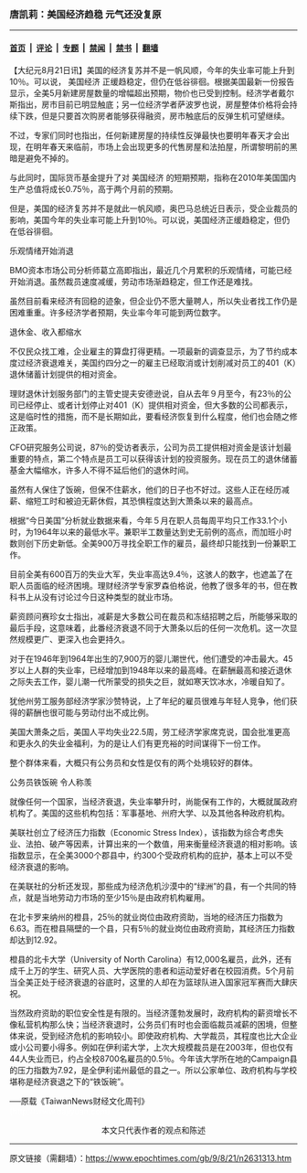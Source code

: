 ### 唐凯莉：美国经济趋稳 元气还没复原

---

#### [首页](../../../..?n2631313) &nbsp;|&nbsp; [评论](../../../../../epoch-comment?n2631313) &nbsp;|&nbsp; [专题](../../../../../epoch-special?n2631313) &nbsp;|&nbsp; [禁闻](../../../../../epoch-news?n2631313) &nbsp;|&nbsp; [禁书](../../../../../books?n2631313) &nbsp;|&nbsp; [翻墙](https://github.com/gfw-breaker/nogfw/blob/master/README.md?n2631313)


<div class="post_content" id="artbody" itemprop="articleBody">
 <!-- article content begin -->
 <p>
  【大纪元8月21日讯】美国的经济复苏并不是一帆风顺，今年的失业率可能上升到10％。可以说，
  <ok href="https://www.epochtimes.com/gb/tag/%E7%BE%8E%E5%9B%BD%E7%BB%8F%E6%B5%8E.html">
   美国经济
  </ok>
  正缓趋稳定，但仍在低谷徘徊。根据美国最新一份报告显示，全美5月新建房屋数量的增幅超出预期，物价也已受到控制。经济学者戴尔斯指出，房市目前已明显触底；另一位经济学者萨波罗也说，房屋整体价格将会持续下跌，但是只要首次购房者能够获得融资，房市触底后的反弹生机可望继续。
 </p>
 <p>
  不过，专家们同时也指出，任何新建房屋的持续性反弹最快也要明年春天才会出现，在明年春天来临前，市场上会出现更多的代售房屋和法拍屋，所谓黎明前的黑暗是避免不掉的。
 </p>
 <p>
  与此同时，国际货币基金提升了对
  <ok href="https://www.epochtimes.com/gb/tag/%E7%BE%8E%E5%9B%BD%E7%BB%8F%E6%B5%8E.html">
   美国经济
  </ok>
  的短期预期，指称在2010年美国国内生产总值将成长0.75％，高于两个月前的预期。
 </p>
 <p>
  但是，美国的经济复苏并不是就此一帆风顺，奥巴马总统近日表示，受企业裁员的影响，美国今年的失业率可能上升到10％。可以说，美国经济正缓趋稳定，但仍在低谷徘徊。
 </p>
 <p>
  乐观情绪开始消退
 </p>
 <p>
  BMO资本市场公司分析师葛立高即指出，最近几个月累积的乐观情绪，可能已经开始消退。虽然裁员速度减缓，劳动市场渐趋稳定，但工作还是难找。
 </p>
 <p>
  虽然目前看来经济有回稳的迹象，但企业仍不愿大量聘人，所以失业者找工作仍是困难重重。许多经济学者预期，失业率今年可能到两位数字。
 </p>
 <p>
  退休金、收入都缩水
 </p>
 <p>
  不仅民众找工难，企业雇主的算盘打得更精。一项最新的调查显示，为了节约成本度过经济衰退难关，美国约四分之一的雇主已经取消或计划削减对员工的401（K）退休储蓄计划提供的相对资金。
 </p>
 <p>
  理财退休计划服务部门的主管史提夫安德逊说，自从去年９月至今，有23％的公司已经停止、或者计划停止对401（K）提供相对资金，但大多数的公司都表示，这是临时性的措施，而不是长期如此，要看经济恢复到什么程度，他们也会随之修正政策。
 </p>
 <p>
  CFO研究服务公司说，87％的受访者表示，公司为员工提供相对资金是该计划最重要的特点，第二个特点是员工可以获得该计划的投资服务。现在员工的退休储蓄基金大幅缩水，许多人不得不延后他们的退休时间。
 </p>
 <p>
  虽然有人保住了饭碗，但保不住薪水，他们的日子也不好过。这些人正在经历减薪、缩短工时和被迫无薪休假，其恐惧程度达到大萧条以来的最高点。
 </p>
 <p>
  根据“今日美国”分析就业数据来看，今年５月在职人员每周平均只工作33.1个小时，为1964年以来的最低水平。兼职半工数量达到史无前例的高点，而加班小时数则创下历史新低。全美900万寻找全职工作的雇员，最终却只能找到一份兼职工作。
 </p>
 <p>
  目前全美有600百万的失业大军，失业率高达9.4％，这骇人的数字，也遮盖了在职人员面临的经济困境。理财经济学专家罗森伯格说，他教了很多年的书，但在教科书上从没有讨论过今日这种类型的就业市场。
 </p>
 <p>
  薪资顾问赛珍女士指出，减薪是大多数公司在裁员和冻结招聘之后，所能够采取的最后手段，这意味着，此番经济衰退不同于大萧条以后的任何一次危机。这一次显然规模更广、更深入也会更持久。
 </p>
 <p>
  对于在1946年到1964年出生的7,900万的婴儿潮世代，他们遭受的冲击最大。45岁以上人群的失业率，已经增加到1948年以来的最高峰。在薪酬最高和接近退休之际失去工作，婴儿潮一代所蒙受的损失之巨，就如寒天饮冰水，冷暖自知了。
 </p>
 <p>
  犹他州劳工服务部经济学家沙赞特说，上了年纪的雇员很难与年轻人竞争，他们获得的薪酬也很可能与劳动付出不成比例。
 </p>
 <p>
  美国大萧条之后，美国人平均失业22.5周，劳工经济学家席克说，国会批准更高和更永久的失业金福利，为的是让人们有更充裕的时间谋得下一份工作。
 </p>
 <p>
  整个群体来看，大概只有公务员和女性是仅有的两个处境较好的群体。
 </p>
 <p>
  公务员铁饭碗 令人称羡
 </p>
 <p>
  就像任何一个国家，当经济衰退，失业率攀升时，尚能保有工作的，大概就属政府机构了。美国的这些机构包括：军事基地、州府大学、以及其他各种政府机构。
 </p>
 <p>
  美联社创立了经济压力指数（Economic Stress Index），该指数为综合考虑失业、法拍、破产等因素，计算出来的一个数值，用来衡量经济衰退的相对影响。该指数显示，在全美3000个郡县中，约300个受政府机构的庇护，基本上可以不受经济衰退的影响。
 </p>
 <p>
  在美联社的分析还发现，那些成为经济危机沙漠中的“绿洲”的县，有一个共同的特点，就是当地劳动力市场的至少15％是由政府机构雇用。
 </p>
 <p>
  在北卡罗来纳州的橙县，25％的就业岗位由政府资助，当地的经济压力指数为6.63。而在橙县隔壁的一个县，只有5％的就业岗位由政府资助，其经济压力指数却达到12.92。
 </p>
 <p>
  橙县的北卡大学（University of North Carolina）有12,000名雇员，此外，还有成千上万的学生、研究人员、大学医院的患者和运动爱好者在校园消费。5个月前当全美正处于经济衰退的谷底时，这里的人却在为篮球队进入国家冠军赛而大肆庆祝。
 </p>
 <p>
  当然政府资助的职位安全性是有限的。当经济蓬勃发展时，政府机构的薪资增长不像私营机构那么快；当经济衰退时，公务员们有时也会面临裁员减薪的困境，但整体来说，受到经济危机的影响较小。即使政府机构、大学裁员，其程度也比大企业或小公司要小得多。例如在伊利诺大学，上次大规模裁员是在2003年，但也仅有44人失业而已，约占全校8700名雇员的0.5％。今年该大学所在地的Campaign县的压力指数为7.92，是全伊利诺州最低的县之一。所以公家单位、政府机构与学校堪称是经济衰退之下的“铁饭碗”。
 </p>
 <p>
  ──原载《TaiwanNews财经文化周刊》
  <br/>
  <font color="#ffffff">
   (http://www.dajiyuan.com)
  </font>
  <br/>
  <center>
   <font class="GY13">
    本文只代表作者的观点和陈述
   </font>
  </center>
 </p>
 <!-- article content end -->
 <div id="below_article_ad">
 </div>
</div>


---

原文链接（需翻墙）：https://www.epochtimes.com/gb/9/8/21/n2631313.htm